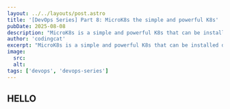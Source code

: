 ```yaml
---
layout: ../../layouts/post.astro
title: '[DevOps Series] Part 8: MicroK8s the simple and powerful K8s'
pubDate: 2025-08-08
description: "MicroK8s is a simple and powerful K8s that can be installed direct to ubuntu server. In this post I will share with you how to install MicroK8s and how to use it"
author: 'codingcat'
excerpt: "MicroK8s is a simple and powerful K8s that can be installed direct to ubuntu server. In this post I will share with you how to install MicroK8s and how to use it"
image:
  src:
  alt:
tags: ['devops', 'devops-series']
---
```


## HELLO
